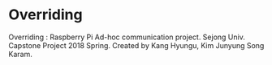 # Overriding
Overriding : Raspberry Pi Ad-hoc communication project.  Sejong Univ. Capstone Project 2018 Spring.  Created by Kang Hyungu, Kim Junyung Song Karam.
